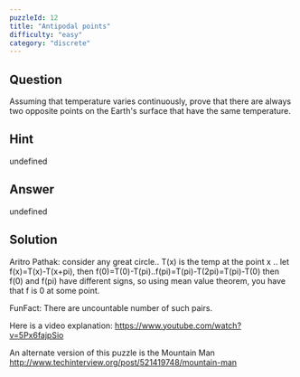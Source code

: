 ```yaml
---
puzzleId: 12
title: "Antipodal points"
difficulty: "easy"
category: "discrete"
---
```


## Question
Assuming that temperature varies continuously, prove that there are always two opposite points on the Earth's surface that have the same temperature.

## Hint
undefined

## Answer
undefined

## Solution
Aritro Pathak: consider any great circle.. T(x) is the temp at the point x .. let f(x)=T(x)-T(x+pi), then f(0)=T(0)-T(pi)..f(pi)=T(pi)-T(2pi)=T(pi)-T(0) then f(0) and f(pi) have different signs, so using mean value theorem, you have that f is 0 at some point.
 
FunFact: There are uncountable number of such pairs.
 
Here is a video explanation:
https://www.youtube.com/watch?v=5Px6fajpSio
 
An alternate version of this puzzle is the Mountain Man
http://www.techinterview.org/post/521419748/mountain-man
